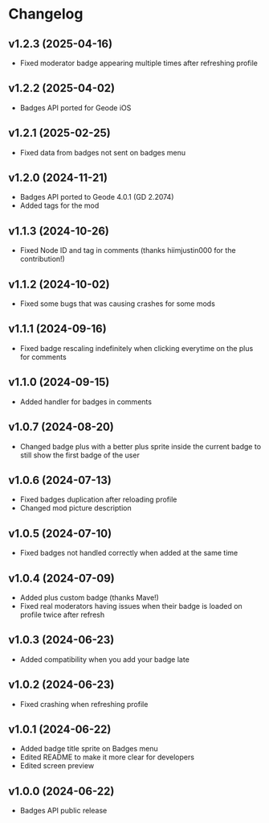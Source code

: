 # Changelog
## <cj>v1.2.3</c> <cb>(2025-04-16)</c>
* <cy>Fixed</c> moderator badge appearing multiple times after refreshing profile

## <cj>v1.2.2</c> <cb>(2025-04-02)</c>
* <cp>Badges API ported for Geode iOS</c>

## <cj>v1.2.1</c> <cb>(2025-02-25)</c>
* <cy>Fixed</c> data from badges not sent on badges menu

## <cj>v1.2.0</c> <cb>(2024-11-21)</c>
* <cp>Badges API ported to Geode 4.0.1 (GD 2.2074)</c>
* <cg>Added</c> tags for the mod

## <cj>v1.1.3</c> <cb>(2024-10-26)</c>
* <cy>Fixed</c> Node ID and tag in comments (thanks hiimjustin000 for the contribution!)

## <cj>v1.1.2</c> <cb>(2024-10-02)</c>
* <cy>Fixed</c> some bugs that was causing crashes for some mods

## <cj>v1.1.1</c> <cb>(2024-09-16)</c>
* <cy>Fixed</c> badge rescaling indefinitely when clicking everytime on the plus for comments

## <cj>v1.1.0</c> <cb>(2024-09-15)</c>
* <cg>Added</c> handler for badges in comments

## <cj>v1.0.7</c> <cb>(2024-08-20)</c>
* <cy>Changed</c> badge plus with a better plus sprite inside the current badge to still show the first badge of the user

## <cj>v1.0.6</c> <cb>(2024-07-13)</c>
* <cy>Fixed</c> badges duplication after reloading profile
* <cy>Changed</c> mod picture description

## <cj>v1.0.5</c> <cb>(2024-07-10)</c>
* <cy>Fixed</c> badges not handled correctly when added at the same time

## <cj>v1.0.4</c> <cb>(2024-07-09)</c>
* <cg>Added</c> plus custom badge (thanks Mave!)
* <cy>Fixed</c> real moderators having issues when their badge is loaded on profile twice after refresh

## <cj>v1.0.3</c> <cb>(2024-06-23)</c>
* <cg>Added</c> compatibility when you add your badge late

## <cj>v1.0.2</c> <cb>(2024-06-23)</c>
* <cy>Fixed</c> crashing when refreshing profile

## <cj>v1.0.1</c> <cb>(2024-06-22)</c>
* <cg>Added</c> badge title sprite on Badges menu
* <cy>Edited</c> README to make it more clear for developers
* <cy>Edited</c> screen preview

## <cj>v1.0.0</c> <cb>(2024-06-22)</c>
* <cp>Badges API public release</c>